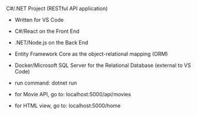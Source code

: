 C#/.NET Project (RESTful API application)
- Written for VS Code
- C#/React on the Front End
- .NET/Node.js on the Back End
- Entity Framework Core as the object-relational mapping (ORM)
- Docker/Microsoft SQL Server for the Relational Database (external to VS Code)

- run command: dotnet run
- for Movie API, go to: localhost:5000/api/movies
- for HTML view, go to: localhost:5000/home